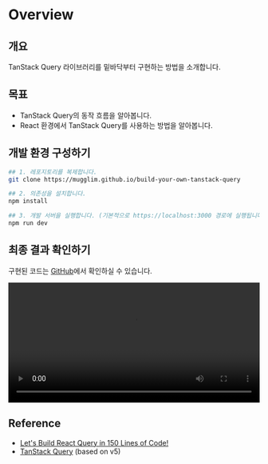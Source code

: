 # Overview

## 개요

TanStack Query 라이브러리를 밑바닥부터 구현하는 방법을 소개합니다.

## 목표

- TanStack Query의 동작 흐름을 알아봅니다.
- React 환경에서 TanStack Query를 사용하는 방법을 알아봅니다.

## 개발 환경 구성하기

```bash
## 1. 레포지토리를 복제합니다.
git clone https://mugglim.github.io/build-your-own-tanstack-query

## 2. 의존성을 설치합니다.
npm install

## 3. 개발 서버을 실행합니다. (기본적으로 https://localhost:3000 경로에 실행됩니다.)
npm run dev
```

## 최종 결과 확인하기

구현된 코드는 [GitHub](https://github.com/mugglim/build-your-own-tanstack-query)에서 확인하실 수 있습니다.

<video width="100%" height="240" controls>
  <source src="/demo.mov" type="video/mp4">
</video>

## Reference

- [Let's Build React Query in 150 Lines of Code!](https://www.youtube.com/watch?v=9SrIirrnwk0)
- [TanStack Query](https://tanstack.com/query/latest) (based on v5)
